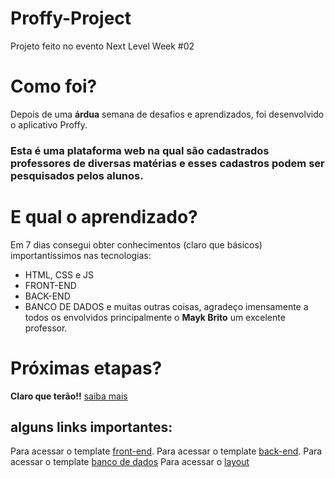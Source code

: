 # Proffy-Project
 Projeto feito no evento Next Level Week #02
 
# Como foi?
Depois de uma **árdua** semana de desafios e aprendizados, foi desenvolvido o aplicativo Proffy.
 ### Esta é uma plataforma web na qual são cadastrados professores de diversas matérias e esses cadastros podem ser pesquisados pelos alunos.

# E qual o aprendizado?
Em 7 dias consegui obter conhecimentos (claro que básicos) importantíssimos nas tecnologias:
 * HTML, CSS e JS
 * FRONT-END
 * BACK-END
 * BANCO DE DADOS
 e muitas outras coisas, agradeço imensamente a todos os envolvidos principalmente o **Mayk Brito** um excelente professor.

# Próximas etapas?

**Claro que terão!!** [saiba mais](https://blogentusiastas.blogspot.com/2020/08/sera-que-podemos-ajudar-mais.html#more)


## alguns links importantes: 
Para acessar o template [front-end](https://www.notion.so/Front-end-ab15ef64dbe7459aba38364cf60af9d2).
Para acessar o template [back-end](https://www.notion.so/Back-end-4440c9aeda8c47d4856a8e4d4069e379).
Para acessar o template [banco de dados](https://www.notion.so/Banco-de-Dados-c6b7589f7ca740979a746d9289ab71f6)
Para acessar o [layout](https://www.notion.so/Layout-Proffy-3d5f45f54ec54ef9b2103565b7cce4e1)

